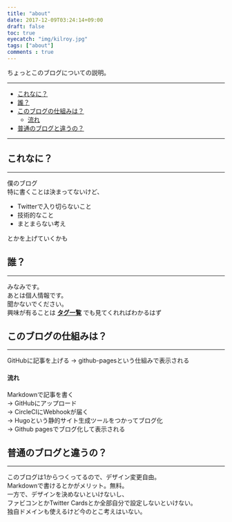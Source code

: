 ```yaml
---
title: "about"
date: 2017-12-09T03:24:14+09:00
draft: false
toc: true
eyecatch: "img/kilroy.jpg"
tags: ["about"]
comments : true
---
```

ちょっとこのブログについての説明。
<!--more-->

---
<!-- TOC -->
- [これなに？](#これなに)
- [誰？](#誰)
- [このブログの仕組みは？](#このブログの仕組みは)
    - [流れ](#流れ)
- [普通のブログと違うの？](#普通のブログと違うの)

---

<!-- /TOC -->
## これなに？
---
僕のブログ  
特に書くことは決まってないけど、  

- Twitterで入り切らないこと  
- 技術的なこと  
- まとまらない考え

とかを上げていくかも


## 誰？
---
みなみです。  
あとは個人情報です。  
聞かないでください。  
興味が有ることは [**タグ一覧**](/tags) でも見てくれればわかるはず

## このブログの仕組みは？
---
GitHubに記事を上げる → github-pagesという仕組みで表示される
#### 流れ
Markdownで記事を書く  
→ GitHubにアップロード  
→ CircleCIにWebhookが届く  
→ Hugoという静的サイト生成ツールをつかってブログ化  
→ Github pagesでブログ化して表示される

## 普通のブログと違うの？
---
このブログは1からつくってるので、デザイン変更自由。   
Markdownで書けるとかがメリット。無料。  
一方で、デザインを決めないといけないし、  
ファビコンとかTwitter Cardsとか全部自分で設定しないといけない。   
独自ドメインも使えるけど今のとこ考えはいない。